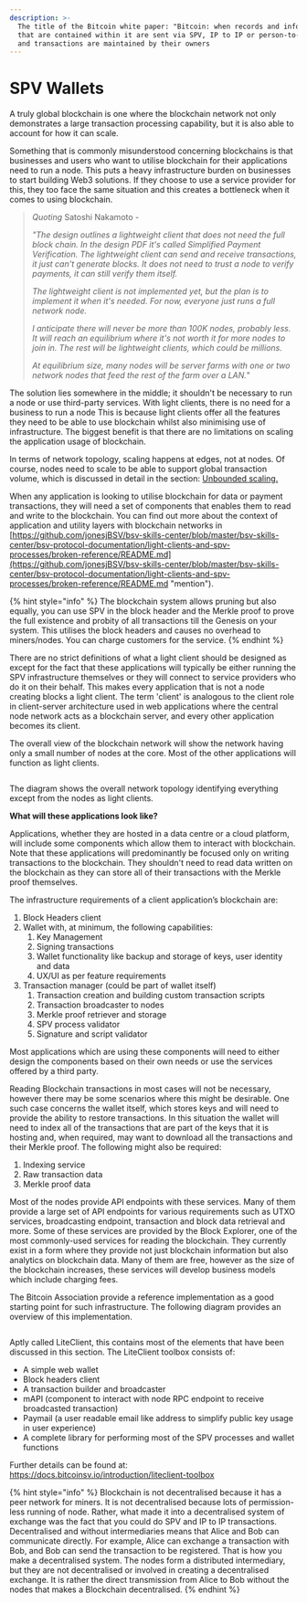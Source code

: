 ```yaml
---
description: >-
  The title of the Bitcoin white paper: "Bitcoin: when records and information
  that are contained within it are sent via SPV, IP to IP or person-to-person
  and transactions are maintained by their owners
---
```


# SPV Wallets

A truly global blockchain is one where the blockchain network not only demonstrates a large transaction processing capability, but it is also able to account for how it can scale.

Something that is commonly misunderstood concerning blockchains is that businesses and users who want to utilise blockchain for their applications need to run a node. This puts a heavy infrastructure burden on businesses to start building Web3 solutions. If they choose to use a service provider for this, they too face the same situation and this creates a bottleneck when it comes to using blockchain.

> _Quoting_ Satoshi Nakamoto -
>
> _"The design outlines a lightweight client that does not need the full block chain. In the design PDF it's called Simplified Payment Verification. The lightweight client can send and receive transactions, it just can't generate blocks. It does not need to trust a node to verify payments, it can still verify them itself._
>
> _The lightweight client is not implemented yet, but the plan is to implement it when it's needed. For now, everyone just runs a full network node._
>
> _I anticipate there will never be more than 100K nodes, probably less. It will reach an equilibrium where it's not worth it for more nodes to join in. The rest will be lightweight clients, which could be millions._
>
> _At equilibrium size, many nodes will be server farms with one or two network nodes that feed the rest of the farm over a LAN._"

The solution lies somewhere in the middle; it shouldn't be necessary to run a node or use third-party services. With light clients, there is no need for a business to run a node This is because light clients offer all the features they need to be able to use blockchain whilst also minimising use of infrastructure. The biggest benefit is that there are no limitations on scaling the application usage of blockchain.

In terms of network topology, scaling happens at edges, not at nodes. Of course, nodes need to scale to be able to support global transaction volume, which is discussed in detail in the section: [Unbounded scaling.](https://github.com/jonesjBSV/bsv-skills-center/blob/master/bsv-skills-center/bsv-protocol-documentation/light-clients-and-spv-processes/broken-reference/README.md)

When any application is looking to utilise blockchain for data or payment transactions, they will need a set of components that enables them to read and write to the blockchain. You can find out more about the context of application and utility layers with blockchain networks in [https://github.com/jonesjBSV/bsv-skills-center/blob/master/bsv-skills-center/bsv-protocol-documentation/light-clients-and-spv-processes/broken-reference/README.md](https://github.com/jonesjBSV/bsv-skills-center/blob/master/bsv-skills-center/bsv-protocol-documentation/light-clients-and-spv-processes/broken-reference/README.md "mention").

{% hint style="info" %}
The blockchain system allows pruning but also equally, you can use SPV in the block header and the Merkle proof to prove the full existence and probity of all transactions till the Genesis on your system. This utilises the block headers and causes no overhead to miners/nodes. You can charge customers for the service.
{% endhint %}

There are no strict definitions of what a light client should be designed as except for the fact that these applications will typically be either running the SPV infrastructure themselves or they will connect to service providers who do it on their behalf. This makes every application that is not a node creating blocks a light client. The term 'client' is analogous to the client role in client-server architecture used in web applications where the central node network acts as a blockchain server, and every other application becomes its client.

The overall view of the blockchain network will show the network having only a small number of nodes at the core. Most of the other applications will function as light clients.

<figure><img src="https://github.com/jonesjBSV/bsv-skills-center/blob/master/bsv-skills-center/bsv-protocol-documentation/.gitbook/assets/LightClientsandSPVInfastructures_Slide08%20(1).png" alt=""><figcaption></figcaption></figure>

The diagram shows the overall network topology identifying everything except from the nodes as light clients.

**What will these applications look like?**

Applications, whether they are hosted in a data centre or a cloud platform, will include some components which allow them to interact with blockchain. Note that these applications will predominantly be focused only on writing transactions to the blockchain. They shouldn't need to read data written on the blockchain as they can store all of their transactions with the Merkle proof themselves.

The infrastructure requirements of a client application’s blockchain are:

1. Block Headers client
2. Wallet with, at minimum, the following capabilities:
   1. Key Management
   2. Signing transactions
   3. Wallet functionality like backup and storage of keys, user identity and data
   4. UX/UI as per feature requirements
3. Transaction manager (could be part of wallet itself)
   1. Transaction creation and building custom transaction scripts
   2. Transaction broadcaster to nodes
   3. Merkle proof retriever and storage
   4. SPV process validator
   5. Signature and script validator

Most applications which are using these components will need to either design the components based on their own needs or use the services offered by a third party.

Reading Blockchain transactions in most cases will not be necessary, however there may be some scenarios where this might be desirable. One such case concerns the wallet itself, which stores keys and will need to provide the ability to restore transactions. In this situation the wallet will need to index all of the transactions that are part of the keys that it is hosting and, when required, may want to download all the transactions and their Merkle proof. The following might also be required:

1. Indexing service
2. Raw transaction data
3. Merkle proof data

Most of the nodes provide API endpoints with these services. Many of them provide a large set of API endpoints for various requirements such as UTXO services, broadcasting endpoint, transaction and block data retrieval and more. Some of these services are provided by the Block Explorer, one of the most commonly-used services for reading the blockchain. They currently exist in a form where they provide not just blockchain information but also analytics on blockchain data. Many of them are free, however as the size of the blockchain increases, these services will develop business models which include charging fees.

The Bitcoin Association provide a reference implementation as a good starting point for such infrastructure. The following diagram provides an overview of this implementation.

<figure><img src="https://github.com/jonesjBSV/bsv-skills-center/blob/master/bsv-skills-center/bsv-protocol-documentation/.gitbook/assets/image%20(17).png" alt=""><figcaption></figcaption></figure>

Aptly called LiteClient, this contains most of the elements that have been discussed in this section. The LiteClient toolbox consists of:

* A simple web wallet
* Block headers client
* A transaction builder and broadcaster
* mAPI (component to interact with node RPC endpoint to receive broadcasted transaction)
* Paymail (a user readable email like address to simplify public key usage in user experience)
* A complete library for performing most of the SPV processes and wallet functions

Further details can be found at: https://docs.bitcoinsv.io/introduction/liteclient-toolbox

{% hint style="info" %}
Blockchain is not decentralised because it has a peer network for miners. It is not decentralised because lots of permission-less running of node. Rather, what made it into a decentralised system of exchange was the fact that you could do SPV and IP to IP transactions. Decentralised and without intermediaries means that Alice and Bob can communicate directly. For example, Alice can exchange a transaction with Bob, and Bob can send the transaction to be registered. That is how you make a decentralised system. The nodes form a distributed intermediary, but they are not decentralised or involved in creating a decentralised exchange. It is rather the direct transmission from Alice to Bob without the nodes that makes a Blockchain decentralised.
{% endhint %}
